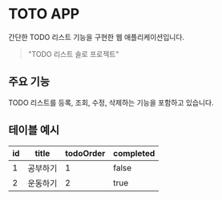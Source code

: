 # TOTO APP

간단한 TODO 리스트 기능을 구현한 웹 애플리케이션입니다.
> "TODO 리스트 솔로 프로젝트"

## 주요 기능

TODO 리스트를 등록, 조회, 수정, 삭제하는 기능을 포함하고 있습니다.

## 테이블 예시

| id | title | todoOrder | completed |
|----|-------|-----------|-----------|
|1|공부하기|1|false|
|2|운동하기|2|true|


